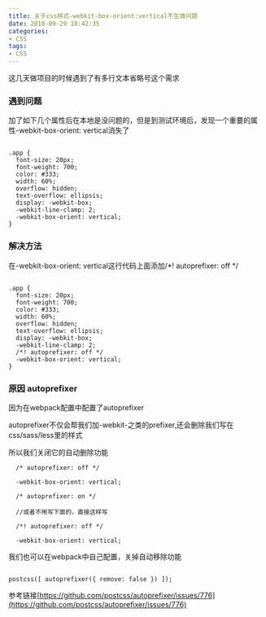 ```yaml
---
title: 关于css样式-webkit-box-orient:vertical不生效问题
date: 2018-09-29 18:42:35
categories:
- CSS
tags:
- CSS
---
```


这几天做项目的时候遇到了有多行文本省略号这个需求

<!-- more -->

### 遇到问题

加了如下几个属性后在本地是没问题的，但是到测试环境后，发现一个重要的属性-webkit-box-orient: vertical消失了


```

.app {
  font-size: 20px;
  font-weight: 700;
  color: #333;
  width: 60%;
  overflow: hidden;
  text-overflow: ellipsis;
  display: -webkit-box;
  -webkit-line-clamp: 2;
  -webkit-box-orient: vertical;
}

```

### 解决方法

在-webkit-box-orient: vertical这行代码上面添加/*! autoprefixer: off */

```

.app {
  font-size: 20px;
  font-weight: 700;
  color: #333;
  width: 60%;
  overflow: hidden;
  text-overflow: ellipsis;
  display: -webkit-box;
  -webkit-line-clamp: 2;
  /*! autoprefixer: off */
  -webkit-box-orient: vertical;
}

```

### 原因 autoprefixer

因为在webpack配置中配置了autoprefixer

autoprefixer不仅会帮我们加-webkit-之类的prefixer,还会删除我们写在 css/sass/less里的样式

所以我们关闭它的自动删除功能

```
  /* autoprefixer: off */

  -webkit-box-orient: vertical;

  /* autoprefixer: on */

  //或者不用写下面的，直接这样写

  /*! autoprefixer: off */

  -webkit-box-orient: vertical;

```

我们也可以在webpack中自己配置，关掉自动移除功能

```

postcss([ autoprefixer({ remove: false }) ]);

```


参考链接[https://github.com/postcss/autoprefixer/issues/776](https://github.com/postcss/autoprefixer/issues/776)

